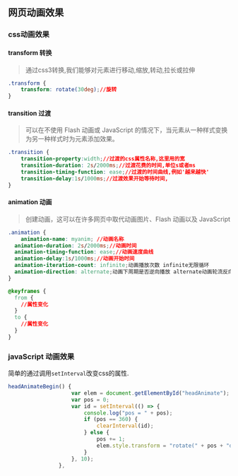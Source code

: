 ## 网页动画效果

### css动画效果

#### transform 转换

> 通过css3转换,我们能够对元素进行移动,缩放,转动,拉长或拉伸

````css
.transform {
	transform: rotate(30deg);//旋转
}
````


#### transition 过渡

> 可以在不使用 Flash 动画或 JavaScript 的情况下，当元素从一种样式变换为另一种样式时为元素添加效果。

```css 
.transition {
	transition-property:width;//过渡的css属性名称,这里用的宽
	transition-duration: 2s/2000ms;//过渡花费的时间,单位s或者ms
	transition-timing-function: ease;//过渡的时间曲线,例如'越来越快'
	transition-delay:1s/1000ms;//过渡效果开始等待时间,
}
```

#### animation 动画

> 创建动画，这可以在许多网页中取代动画图片、Flash 动画以及 JavaScript

```css 
.animation {
	animation-name: myanim; //动画名称
  animation-duration: 2s/2000ms;//动画时间
  animation-timing-function: ease;//动画速度曲线
  animation-delay:1s/1000ms;//动画开始时间
  animation-iteration-count: infinite;动画播放次数 infinite无限循环
  animation-direction: alternate;动画下周期是否逆向播放 alternate动画轮流反向播放
}

@keyframes {
  from {
    //属性变化
  }
  to {
    //属性变化
  }
}
```



### javaScript 动画效果

简单的通过调用``setInterval``改变css的属性.

```javascript
headAnimateBegin() {
                    var elem = document.getElementById("headAnimate");
                    var pos = 0;
                    var id = setInterval(() => {
                        console.log("pos = " + pos);
                        if (pos == 360) {
                            clearInterval(id);
                        } else {
                            pos += 1;
                            elem.style.transform = "rotate(" + pos + "deg)";
                        }
                    }, 10);
                },
```
